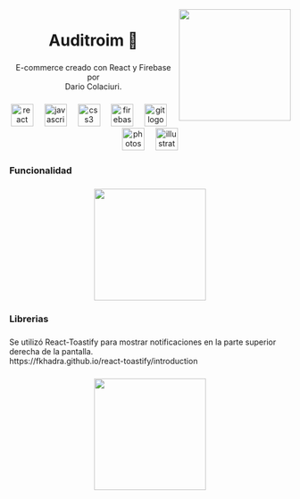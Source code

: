 <img align="right" height="200" src="https://i.postimg.cc/QN707DFY/logo-1.png"  />

###

<h1 align="center">Auditroim 🎹</h1>

###

<p align="center">E-commerce creado con React y Firebase por<br>Dario Colaciuri.</p>

###

<div align="center">
  <img src="https://cdn.jsdelivr.net/gh/devicons/devicon/icons/react/react-original.svg" height="40" alt="react logo"  />
  <img width="12" />
  <img src="https://cdn.jsdelivr.net/gh/devicons/devicon/icons/javascript/javascript-original.svg" height="40" alt="javascript logo"  />
  <img width="12" />
  <img src="https://cdn.jsdelivr.net/gh/devicons/devicon/icons/css3/css3-original.svg" height="40" alt="css3 logo"  />
  <img width="12" />
  <img src="https://cdn.jsdelivr.net/gh/devicons/devicon/icons/firebase/firebase-plain.svg" height="40" alt="firebase logo"  />
  <img width="12" />
  <img src="https://cdn.jsdelivr.net/gh/devicons/devicon/icons/git/git-original.svg" height="40" alt="git logo"  />
  <img width="12" />
  <img src="https://cdn.jsdelivr.net/gh/devicons/devicon/icons/photoshop/photoshop-plain.svg" height="40" alt="photoshop logo"  />
  <img width="12" />
  <img src="https://cdn.jsdelivr.net/gh/devicons/devicon/icons/illustrator/illustrator-plain.svg" height="40" alt="illustrator logo"  />
</div>

###

<h3 align="left">Funcionalidad</h3>

###

<div align="center">
    <img height="200" src="https://i.postimg.cc/sg1wsj6T/Funcionalidad-1.gif"  />
</div>

###

<h3 align="left">Librerias</h3>

###

<p align="left">Se utilizó React-Toastify para mostrar notificaciones en la parte superior derecha de la pantalla.<br>https://fkhadra.github.io/react-toastify/introduction</p>

###

<div align="center">
  <img height="200" src="https://i.postimg.cc/FR2zwRJ2/Toastify.gif"  />
</div>

###
